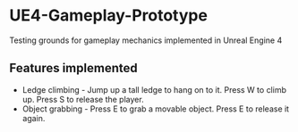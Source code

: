# UE4-Gameplay-Prototype
Testing grounds for gameplay mechanics implemented in Unreal Engine 4

## Features implemented
* Ledge climbing - Jump up a tall ledge to hang on to it. Press W to climb up. Press S to release the player.
* Object grabbing - Press E to grab a movable object. Press E to release it again.
